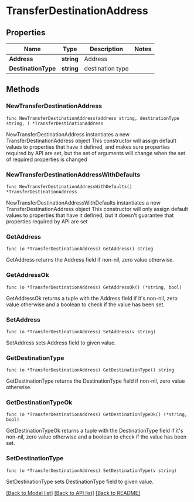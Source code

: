 # TransferDestinationAddress

## Properties

Name | Type | Description | Notes
------------ | ------------- | ------------- | -------------
**Address** | **string** | Address | 
**DestinationType** | **string** | destination type | 

## Methods

### NewTransferDestinationAddress

`func NewTransferDestinationAddress(address string, destinationType string, ) *TransferDestinationAddress`

NewTransferDestinationAddress instantiates a new TransferDestinationAddress object
This constructor will assign default values to properties that have it defined,
and makes sure properties required by API are set, but the set of arguments
will change when the set of required properties is changed

### NewTransferDestinationAddressWithDefaults

`func NewTransferDestinationAddressWithDefaults() *TransferDestinationAddress`

NewTransferDestinationAddressWithDefaults instantiates a new TransferDestinationAddress object
This constructor will only assign default values to properties that have it defined,
but it doesn't guarantee that properties required by API are set

### GetAddress

`func (o *TransferDestinationAddress) GetAddress() string`

GetAddress returns the Address field if non-nil, zero value otherwise.

### GetAddressOk

`func (o *TransferDestinationAddress) GetAddressOk() (*string, bool)`

GetAddressOk returns a tuple with the Address field if it's non-nil, zero value otherwise
and a boolean to check if the value has been set.

### SetAddress

`func (o *TransferDestinationAddress) SetAddress(v string)`

SetAddress sets Address field to given value.


### GetDestinationType

`func (o *TransferDestinationAddress) GetDestinationType() string`

GetDestinationType returns the DestinationType field if non-nil, zero value otherwise.

### GetDestinationTypeOk

`func (o *TransferDestinationAddress) GetDestinationTypeOk() (*string, bool)`

GetDestinationTypeOk returns a tuple with the DestinationType field if it's non-nil, zero value otherwise
and a boolean to check if the value has been set.

### SetDestinationType

`func (o *TransferDestinationAddress) SetDestinationType(v string)`

SetDestinationType sets DestinationType field to given value.



[[Back to Model list]](../README.md#documentation-for-models) [[Back to API list]](../README.md#documentation-for-api-endpoints) [[Back to README]](../README.md)


